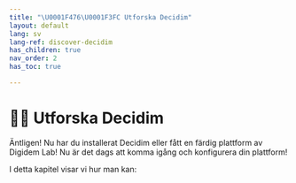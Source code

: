 ```yaml
---
title: "\U0001F476\U0001F3FC Utforska Decidim"
layout: default
lang: sv
lang-ref: discover-decidim
has_children: true
nav_order: 2
has_toc: true

---
```

# 👶🏼 Utforska Decidim

Äntligen! Nu har du installerat Decidim eller fått en färdig plattform av Digidem Lab! Nu är det dags att komma igång och konfigurera din plattform!

I detta kapitel visar vi hur man kan:
